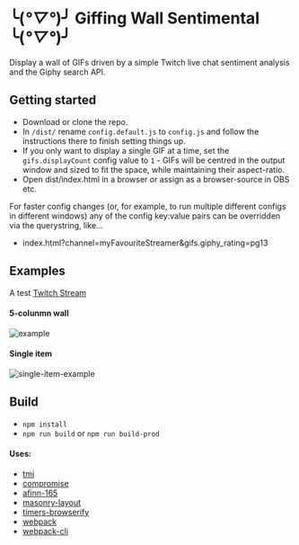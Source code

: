 # ╰(*°▽°*)╯ Giffing Wall Sentimental ╰(*°▽°*)╯

Display a wall of GIFs driven by a simple Twitch live chat sentiment analysis and the Giphy search API.

## Getting started
* Download or clone the repo. 
* In `/dist/` rename `config.default.js` to `config.js` and follow the instructions there to finish setting things up. 
* If you only want to display a single GIF at a time, set the `gifs.displayCount` config value to `1` - GIFs will be centred in the output window and sized to fit the space, while maintaining their aspect-ratio.
* Open dist/index.html in a browser or assign as a browser-source in OBS etc.


For faster config changes (or, for example, to run multiple different configs in different windows) any of the config key:value pairs can be overridden via the querystring, like...
* index.html?channel=myFavouriteStreamer&gifs.giphy_rating=pg13

## Examples

A test [Twitch Stream](https://www.twitch.tv/videos/856384544)

#### 5-colunmn wall
![example](https://mikedotalmond.co.uk/lab/giffingsentimental/gifwall.jpg)

#### Single item
![single-item-example](https://mikedotalmond.co.uk/lab/giffingsentimental/singlegif.png)


## Build
* `npm install`
* `npm run build` or `npm run build-prod`

#### Uses:
* [tmi](https://www.npmjs.com/package/tmi)
* [compromise](https://www.npmjs.com/package/compromise)
* [afinn-165](https://www.npmjs.com/package/afinn-165)
* [masonry-layout](https://www.npmjs.com/package/masonry-layout)
* [timers-browserify](https://www.npmjs.com/package/timers-browserify)
* [webpack](https://www.npmjs.com/package/webpack)
* [webpack-cli](https://www.npmjs.com/package/webpack-cli)
